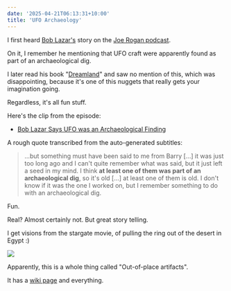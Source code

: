 ```yaml
---
date: '2025-04-21T06:13:31+10:00'
title: 'UFO Archaeology'
---
```


I first heard [Bob Lazar's](https://en.wikipedia.org/wiki/Bob_Lazar) story on the [Joe Rogan podcast](https://www.youtube.com/watch?v=BEWz4SXfyCQ&ab_channel=PowerfulJRE).

On it, I remember he mentioning that UFO craft were apparently found as part of an archaeological dig.

I later read his book "[Dreamland](https://www.goodreads.com/book/show/43822273-dreamland)" and saw no mention of this, which was disappointing, because it's one of this nuggets that really gets your imagination going.

Regardless, it's all fun stuff.

Here's the clip from the episode:

* [Bob Lazar Says UFO was an Archaeological Finding](https://www.youtube.com/watch?v=WmF6RXf6U_A&ab_channel=JREClips)

A rough quote transcribed from the auto-generated subtitles:

> ...but something must have been said to me from Barry [...] it was just too long ago and I can't quite remember what was said, but it just left a seed in my mind. I think **at least one of them was part of an archaeological dig**, so it's old [...] at least one of them is old. I don't know if it was the one I worked on, but I remember something to do with an archaeological dig.

Fun.

Real? Almost certainly not. But great story telling.

I get visions from the stargate movie, of pulling the ring out of the desert in Egypt :)

![](/blog/pics/Stargate-Egypt.webp)

Apparently, this is a whole thing called "Out-of-place artifacts".

It has a [wiki page](https://en.wikipedia.org/wiki/Out-of-place_artifact) and everything.


